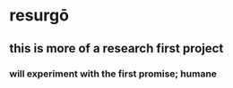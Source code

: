 # resurgō

## this is more of a research first project

### will experiment with the first promise; humane